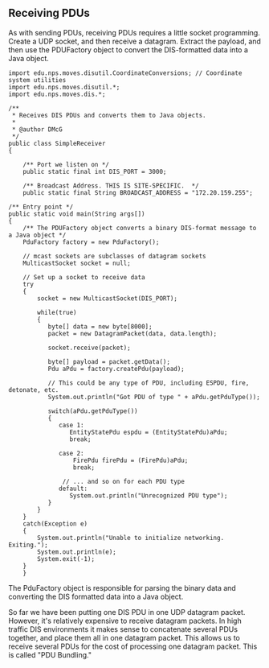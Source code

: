 ## Receiving PDUs

As with sending PDUs, receiving PDUs requires a little socket programming. Create a UDP socket, and then receive a datagram. Extract the payload, and then use the PDUFactory object to convert the DIS-formatted data into a Java object.

~~~~
import edu.nps.moves.disutil.CoordinateConversions; // Coordinate system utilities
import edu.nps.moves.disutil.*;
import edu.nps.moves.dis.*;

/**
 * Receives DIS PDUs and converts them to Java objects.
 *
 * @author DMcG
 */
public class SimpleReceiver
{

    /** Port we listen on */
    public static final int DIS_PORT = 3000;

    /** Broadcast Address. THIS IS SITE-SPECIFIC.  */
    public static final String BROADCAST_ADDRESS = "172.20.159.255";

/** Entry point */
public static void main(String args[])
{
    /** The PDUFactory object converts a binary DIS-format message to a Java object */
    PduFactory factory = new PduFactory();

    // mcast sockets are subclasses of datagram sockets
    MulticastSocket socket = null;

    // Set up a socket to receive data
    try
    {
        socket = new MulticastSocket(DIS_PORT);

        while(true)
        {
           byte[] data = new byte[8000];
           packet = new DatagramPacket(data, data.length);

           socket.receive(packet);

           byte[] payload = packet.getData();
           Pdu aPdu = factory.createPdu(payload);

           // This could be any type of PDU, including ESPDU, fire, detonate, etc.
           System.out.println("Got PDU of type " + aPdu.getPduType());

           switch(aPdu.getPduType())
           {
              case 1:
                 EntityStatePdu espdu = (EntityStatePdu)aPdu;
                 break;

              case 2:
                  FirePdu firePdu = (FirePdu)aPdu;
                  break;

               // ... and so on for each PDU type
              default:
                 System.out.println("Unrecognized PDU type");
           }
        }
    }
    catch(Exception e)
    {
        System.out.println("Unable to initialize networking. Exiting.");
        System.out.println(e);
        System.exit(-1);
    }
    }
~~~~

The PduFactory object is responsible for parsing the binary data and converting the DIS formatted data into a Java object.

So far we have been putting one DIS PDU in one UDP datagram packet. However, it's relatively expensive to receive datagram packets. In high traffic DIS environments it makes sense to concatenate several PDUs together, and place them all in one datagram packet. This allows us to receive several PDUs for the cost of processing one datagram packet. This is called "PDU Bundling."


